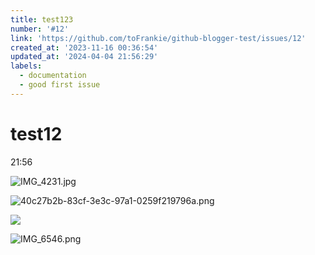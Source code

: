 ```yaml
---
title: test123
number: '#12'
link: 'https://github.com/toFrankie/github-blogger-test/issues/12'
created_at: '2023-11-16 00:36:54'
updated_at: '2024-04-04 21:56:29'
labels:
  - documentation
  - good first issue
---
```

# test12

21:56

![IMG_4231.jpg](https://cdn.jsdelivr.net/gh/toFrankie/github-blogger-test/images/2023/10/1700066208357.jpg)

![40c27b2b-83cf-3e3c-97a1-0259f219796a.png](https://cdn.jsdelivr.net/gh/toFrankie/github-blogger-test@test/images/2023/10/1700067524210.png)


![](https://cdn.jsdelivr.net/gh/toFrankie/github-blogger-test@main/images/2023/10/1700067659254.jpg)


![IMG_6546.png](https://cdn.jsdelivr.net/gh/toFrankie/github-blogger-test@main/images/2023/12/1702801579002.png)
